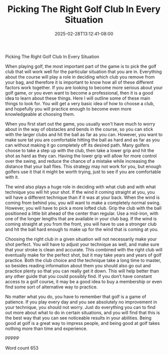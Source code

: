 ﻿---
title: "Picking The Right Golf Club In Every Situation"
date: 2025-02-28T13:12:41-08:00
description: "Choosing the Right Golf Clubs TXT Tips for Web Success"
featured_image: "/images/Choosing the Right Golf Clubs TXT.jpg"
tags: ["Choosing the Right Golf Clubs TXT"]
---

Picking The Right Golf Club In Every Situation

When playing golf, the most important part of the game is to pick the golf club that will work well for the particular situation that you are in. Everything about the course will play a role in deciding which club you remove from your bag, and therefore it is important to know how all of these different factors work together. If you are looking to become more serious about your golf game, or you even want to become a professional, then it is a good idea to learn about these things. Here I will outline some of these main things to look for. You will get a very basic idea of how to choose a club, and hopefully you will practice enough to become even more knowledgeable at choosing them.

When you first start out the game, you usually won’t have much to worry about in the way of obstacles and bends in the course, so you can stick with the larger clubs and hit the ball as far as you can. However, you want to make sure tat you are comfortable hitting the ball as hard and as far as you can without making it go completely off its desired path. Many golfers choose to take a step up with the club, then take a lower grip and hit the shot as hard as they can. Having the lower grip will allow for more control over the swing, and reduce the chance of a mistake while increasing the distance that your ball flies. This strategy may not work for you, but enough golfers use it that it might be worth trying, just to see if you are comfortable with it.

The wind also plays a huge role in deciding with what club and with what technique you will hit your shot. If the wind it coming straight at you, you will have a different technique than if it was at your back. When the wind is coming from behind you, you will want to make a completely normal swing. However, you will have to pick a more lofted club. Grip the club with the ball positioned a little bit ahead of the center than regular. Use a mid-iron, with one of the longer lengths that are available in your club bag. If the wind is coming straight at you from the front, you will have to use a stronger club and hit the ball hard enough to make up for the wind that is coming at you. 

Choosing the right club in a given situation will not necessarily make your shot perfect. You will have to adjust your technique as well, and make sure that your stroke is clean and accurate. This combined with the right club will eventually make for the perfect shot, but it may take years and years of golf practice. Both the club choice and the technique take a long time to master, so besides reading information about them you should also go out and practice plenty so that you can really get it down. This will help better than any other guide that you could possibly find. If you don’t have constant access to a golf course, it may be a good idea to buy a membership or even find some sort of alternative way to practice.

No matter what you do, you have to remember that golf is a game of patience. If you play every day and you see absolutely no improvement in your technique, you should not worry. Just do everything you can to find out more about what to do in certain situations, and you will find that this is the best way that you can see noticeable results in your abilities. Being good at golf is a great way to impress people, and being good at golf takes nothing more than time and experience.

PPPPP

Word count 653


